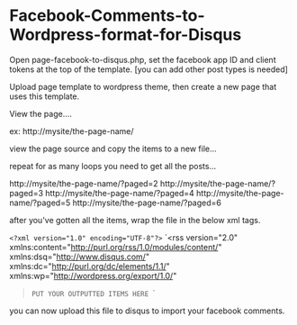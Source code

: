 # Facebook-Comments-to-Wordpress-format-for-Disqus


Open page-facebook-to-disqus.php, set the facebook app ID and client tokens at the top of the template. [you can add other post types is needed]

Upload page template to wordpress theme, then create a new page that uses this template.

View the page.... 

ex: http://mysite/the-page-name/

view the page source and copy the items to a new file... 

repeat for as many loops you need to get all the posts...

http://mysite/the-page-name/?paged=2
http://mysite/the-page-name/?paged=3
http://mysite/the-page-name/?paged=4
http://mysite/the-page-name/?paged=5
http://mysite/the-page-name/?paged=6

after you've gotten all the items, wrap the file in the below xml tags.

`<?xml version="1.0" encoding="UTF-8"?>`
`<rss version="2.0"
  xmlns:content="http://purl.org/rss/1.0/modules/content/"
  xmlns:dsq="http://www.disqus.com/"
  xmlns:dc="http://purl.org/dc/elements/1.1/"
  xmlns:wp="http://wordpress.org/export/1.0/"
><channel>`
PUT YOUR OUTPUTTED ITEMS HERE
`</channel>`
`</rss>`

you can now upload this file to disqus to import your facebook comments.
